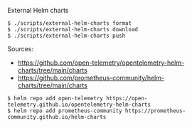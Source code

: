 External Helm charts

```
$ ./scripts/external-helm-charts format
$ ./scripts/external-helm-charts download
$ ./scripts/external-helm-charts push
```

Sources:

- https://github.com/open-telemetry/opentelemetry-helm-charts/tree/main/charts
- https://github.com/prometheus-community/helm-charts/tree/main/charts

```
$ helm repo add open-telemetry https://open-telemetry.github.io/opentelemetry-helm-charts
$ helm repo add prometheus-community https://prometheus-community.github.io/helm-charts
```
